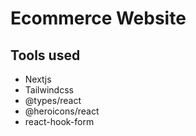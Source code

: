 # Ecommerce Website

## Tools used

- Nextjs
- Tailwindcss
- @types/react
- @heroicons/react
- react-hook-form
